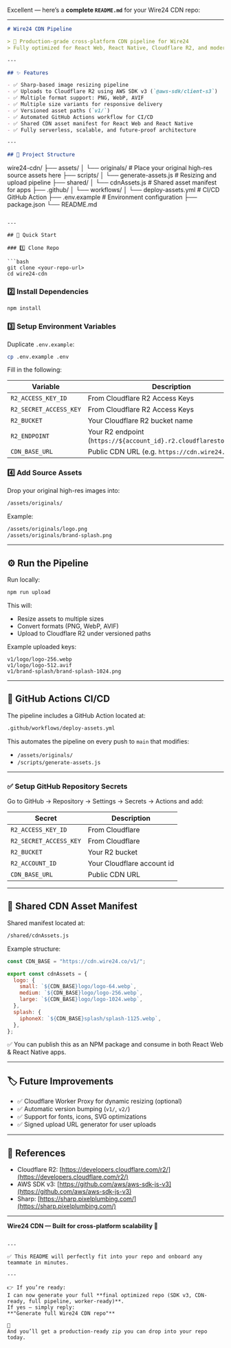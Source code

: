 Excellent — here’s a **complete `README.md`** for your Wire24 CDN repo:

---

```markdown
# Wire24 CDN Pipeline

> 🚀 Production-grade cross-platform CDN pipeline for Wire24  
> Fully optimized for React Web, React Native, Cloudflare R2, and modern image processing.

---

## ✨ Features

- ✅ Sharp-based image resizing pipeline
- ✅ Uploads to Cloudflare R2 using AWS SDK v3 (`@aws-sdk/client-s3`)
- ✅ Multiple format support: PNG, WebP, AVIF
- ✅ Multiple size variants for responsive delivery
- ✅ Versioned asset paths (`v1/`)
- ✅ Automated GitHub Actions workflow for CI/CD
- ✅ Shared CDN asset manifest for React Web and React Native
- ✅ Fully serverless, scalable, and future-proof architecture

---

## 📂 Project Structure
```

wire24-cdn/
├── assets/
│ └── originals/ # Place your original high-res source assets here
├── scripts/
│ └── generate-assets.js # Resizing and upload pipeline
├── shared/
│ └── cdnAssets.js # Shared asset manifest for apps
├── .github/
│ └── workflows/
│ └── deploy-assets.yml # CI/CD GitHub Action
├── .env.example # Environment configuration
├── package.json
└── README.md

````

---

## 🚀 Quick Start

### 1️⃣ Clone Repo

```bash
git clone <your-repo-url>
cd wire24-cdn
````

### 2️⃣ Install Dependencies

```bash
npm install
```

### 3️⃣ Setup Environment Variables

Duplicate `.env.example`:

```bash
cp .env.example .env
```

Fill in the following:

| Variable               | Description                                                         |
| ---------------------- | ------------------------------------------------------------------- |
| `R2_ACCESS_KEY_ID`     | From Cloudflare R2 Access Keys                                      |
| `R2_SECRET_ACCESS_KEY` | From Cloudflare R2 Access Keys                                      |
| `R2_BUCKET`            | Your Cloudflare R2 bucket name                                      |
| `R2_ENDPOINT`          | Your R2 endpoint (`https://${account_id}.r2.cloudflarestorage.com`) |
| `CDN_BASE_URL`         | Public CDN URL (e.g. `https://cdn.wire24.co/`)                      |

### 4️⃣ Add Source Assets

Drop your original high-res images into:

```bash
/assets/originals/
```

Example:

```bash
/assets/originals/logo.png
/assets/originals/brand-splash.png
```

---

## ⚙️ Run the Pipeline

Run locally:

```bash
npm run upload
```

This will:

- Resize assets to multiple sizes
- Convert formats (PNG, WebP, AVIF)
- Upload to Cloudflare R2 under versioned paths

Example uploaded keys:

```
v1/logo/logo-256.webp
v1/logo/logo-512.avif
v1/brand-splash/brand-splash-1024.png
```

---

## 🤖 GitHub Actions CI/CD

The pipeline includes a GitHub Action located at:

```bash
.github/workflows/deploy-assets.yml
```

This automates the pipeline on every push to `main` that modifies:

- `/assets/originals/`
- `/scripts/generate-assets.js`

---

### ✅ Setup GitHub Repository Secrets

Go to GitHub → Repository → Settings → Secrets → Actions and add:

| Secret                 | Description                |
| ---------------------- | -------------------------- |
| `R2_ACCESS_KEY_ID`     | From Cloudflare            |
| `R2_SECRET_ACCESS_KEY` | From Cloudflare            |
| `R2_BUCKET`            | Your R2 bucket             |
| `R2_ACCOUNT_ID`        | Your Cloudflare account id |
| `CDN_BASE_URL`         | Public CDN URL             |

---

## 🔗 Shared CDN Asset Manifest

Shared manifest located at:

```bash
/shared/cdnAssets.js
```

Example structure:

```javascript
const CDN_BASE = "https://cdn.wire24.co/v1/";

export const cdnAssets = {
  logo: {
    small: `${CDN_BASE}logo/logo-64.webp`,
    medium: `${CDN_BASE}logo/logo-256.webp`,
    large: `${CDN_BASE}logo/logo-1024.webp`,
  },
  splash: {
    iphoneX: `${CDN_BASE}splash/splash-1125.webp`,
  },
};
```

✅ You can publish this as an NPM package and consume in both React Web & React Native apps.

---

## 🏷️ Future Improvements

- ✅ Cloudflare Worker Proxy for dynamic resizing (optional)
- ✅ Automatic version bumping (`v1/`, `v2/`)
- ✅ Support for fonts, icons, SVG optimizations
- ✅ Signed upload URL generator for user uploads

---

## 📖 References

- Cloudflare R2: [https://developers.cloudflare.com/r2/](https://developers.cloudflare.com/r2/)
- AWS SDK v3: [https://github.com/aws/aws-sdk-js-v3](https://github.com/aws/aws-sdk-js-v3)
- Sharp: [https://sharp.pixelplumbing.com/](https://sharp.pixelplumbing.com/)

---

**Wire24 CDN — Built for cross-platform scalability 🚀**

```

---

✅ This README will perfectly fit into your repo and onboard any teammate in minutes.

---

👉 If you’re ready:
I can now generate your full **final optimized repo (SDK v3, CDN-ready, full pipeline, worker-ready)**.
If yes — simply reply:
**"Generate full Wire24 CDN repo"**

🚀
And you’ll get a production-ready zip you can drop into your repo today.
```
